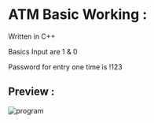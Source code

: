 # ATM Basic Working :

Written in C++

Basics Input are 1 & 0

Password for entry one time is !123

## Preview :

![program](https://user-images.githubusercontent.com/94775990/156870516-56db94a8-65f5-4124-b247-fdecaf2990c8.png)
